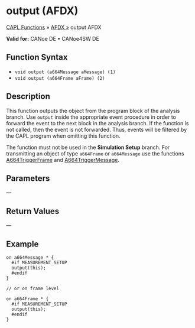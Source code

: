 # output (AFDX)

[CAPL Functions](../../CAPLfunctions.md) » [AFDX »](../CAPLfunctionsAFDXOverview.md) output AFDX

**Valid for:** CANoe DE • CANoe4SW DE

## Function Syntax

- `void output (a664Message aMessage) (1)`
- `void output (a664Frame aFrame) (2)`

## Description

This function outputs the object from the program block of the analysis branch. Use `output` inside the appropriate event procedure in order to forward the event to the next block in the analysis branch. If the function is not called, then the event is not forwarded. Thus, events will be filtered by the CAPL program when omitting this function.

The function must not be used in the **Simulation Setup** branch. For transmitting an object of type `a664Frame` or `a664Message` use the functions [A664TriggerFrame](CAPLfunctionA664TriggerFrame.md) and [A664TriggerMessage](CAPLfunctionA664TriggerMessage.md).

## Parameters

—

## Return Values

—

## Example

```plaintext
on a664Message * {
  #if MEASUREMENT_SETUP
  output(this);
  #endif
}

// or on frame level

on a664Frame * {
  #if MEASUREMENT_SETUP
  output(this);
  #endif
}
```
